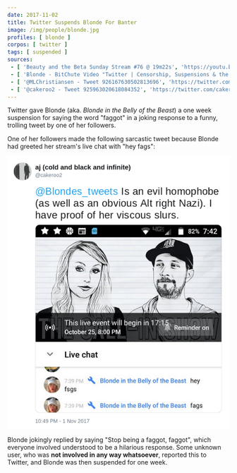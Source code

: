 ```yaml
---
date: 2017-11-02
title: Twitter Suspends Blonde For Banter
image: /img/people/blonde.jpg
profiles: [ blonde ]
corpos: [ twitter ]
tags: [ suspended ]
sources:
 - [ 'Beauty and the Beta Sunday Stream #76 @ 19m22s', 'https://youtu.be/_G4HN7xm1GA?t=1162' ]
 - [ 'Blonde - BitChute Video "Twitter | Censorship, Suspensions & the Future"', 'https://www.bitchute.com/video/JC0oI3dxfglk/' ]
 - [ '@MLChristiansen - Tweet 926167630502813696', 'https://twitter.com/MLChristiansen/status/926167630502813696' ]
 - [ '@cakeroo2 - Tweet 925963020618084352', 'https://twitter.com/cakeroo2/status/925963020618084352' ]
---
```


Twitter gave Blonde (aka. _Blonde in the Belly of the Beast_) a one week suspension for saying the word "faggot" in a joking response to a funny, trolling tweet by one of her followers.

One of her followers made the following sarcastic tweet because Blonde had greeted her stream's live chat with "hey fags":

![](cakeroo2@925963020618084352.png)

Blonde jokingly replied by saying "Stop being a faggot, faggot", which everyone involved understood to be a hilarious response.
Some unknown user, who was **not involved in any way whatsoever**, reported this to Twitter, and Blonde was then suspended for one week.
